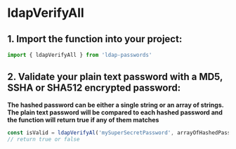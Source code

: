 # ldapVerifyAll

## 1. Import the function into your project:
```ts
import { ldapVerifyAll } from 'ldap-passwords'
```

## 2. Validate your plain text password with a MD5, SSHA or SHA512 encrypted password:
**The hashed password can be either a single string or an array of strings. The plain text password will be compared to each hashed password and the function will return true if any of them matches**
```ts
const isValid = ldapVerifyAl('mySuperSecretPassword', arrayOfHashedPasswords)
// return true or false
```
